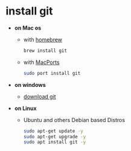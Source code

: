 # install git

+ **on Mac os**

  + with [homebrew](https://brew.sh/)

    ```sh
    brew install git
    ```

  + with [MacPorts](https://www.macports.org/)

    ```sh
    sudo port install git
    ```

+ **on windows**

  + [download git](https://git-scm.com/download/win)

+ **on Linux**
  + Ubuntu and others Debian based Distros
  
    ```sh
    sudo apt-get update -y
    sudo apt-get upgrade -y
    sudo apt install git -y
    ```
